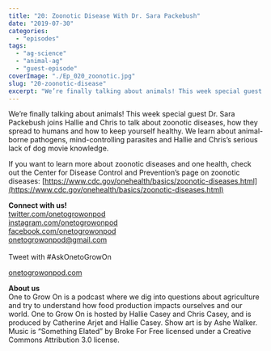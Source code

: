 ```yaml
---
title: "20: Zoonotic Disease With Dr. Sara Packebush"
date: "2019-07-30"
categories: 
  - "episodes"
tags: 
  - "ag-science"
  - "animal-ag"
  - "guest-episode"
coverImage: "./Ep_020_zoonotic.jpg"
slug: "20-zoonotic-disease"
excerpt: "We’re finally talking about animals! This week special guest Dr. Sara Packebush joins Hallie and Chris to talk about zoonotic diseases, how they spread to humans and how to keep yourself healthy. We learn about animal-borne pathogens, mind-controlling parasites and Hallie and Chris’s serious lack of dog movie knowledge."
---
```


We’re finally talking about animals! This week special guest Dr. Sara Packebush joins Hallie and Chris to talk about zoonotic diseases, how they spread to humans and how to keep yourself healthy. We learn about animal-borne pathogens, mind-controlling parasites and Hallie and Chris’s serious lack of dog movie knowledge.

If you want to learn more about zoonotic diseases and one health, check out the Center for Disease Control and Prevention’s page on zoonotic diseases: [https://www.cdc.gov/onehealth/basics/zoonotic-diseases.html](https://www.cdc.gov/onehealth/basics/zoonotic-diseases.html)

**Connect with us!**  
[twitter.com/onetogrowonpod](http://twitter.com/onetogrowonpod)  
[instagram.com/onetogrowonpod  
](http://instagram.com/onetogrowonpod)[facebook.com/onetogrowonpod  
](http://facebook.com/onetogrowonpod)[onetogrowonpod@gmail.com  
](mailto:onetogrowonpod@gmail.com)  
Tweet with #AskOnetoGrowOn  
  
[onetogrowonpod.com](http://onetogrowonpod.com/)

**About us**  
One to Grow On is a podcast where we dig into questions about agriculture and try to understand how food production impacts ourselves and our world. One to Grow On is hosted by Hallie Casey and Chris Casey, and is produced by Catherine Arjet and Hallie Casey. Show art is by Ashe Walker. Music is “Something Elated” by Broke For Free licensed under a Creative Commons Attribution 3.0 license.
